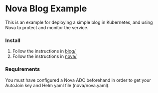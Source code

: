 # Nova Blog Example

This is an example for deploying a simple blog in Kubernetes, and using Nova 
to protect and monitor the service. 

### Install
1. Follow the instructions in [blog/](blog/)
2. Follow the instructions in [nova/](nova/)

### Requirements
You must have configured a Nova ADC beforehand in order to get your AutoJoin key 
and Helm yaml file (nova/nova.yaml).

